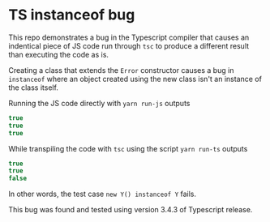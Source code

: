 # TS instanceof bug

This repo demonstrates a bug in the Typescript compiler that causes an indentical piece of JS code run through `tsc` to produce a different result than executing the code as is.

Creating a class that extends the `Error` constructor causes a bug in `instanceof` where an object created using the new class isn't an instance of the class itself.

Running the JS code directly with `yarn run-js` outputs

```javascript
true
true
true
```

While transpiling the code with `tsc` using the script `yarn run-ts` outputs

```javascript
true
true
false
```

In other words, the test case `new Y() instanceof Y` fails.

This bug was found and tested using version 3.4.3 of Typescript release.
